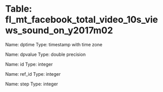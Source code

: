 Table: fl_mt_facebook_total_video_10s_views_sound_on_y2017m02
=============================================================

Name: dptime
Type: timestamp with time zone

Name: dpvalue
Type: double precision

Name: id
Type: integer

Name: ref_id
Type: integer

Name: step
Type: integer

